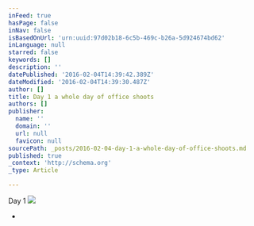 ```yaml
---
inFeed: true
hasPage: false
inNav: false
isBasedOnUrl: 'urn:uuid:97d02b18-6c5b-469c-b26a-5d924674bd62'
inLanguage: null
starred: false
keywords: []
description: ''
datePublished: '2016-02-04T14:39:42.389Z'
dateModified: '2016-02-04T14:39:30.487Z'
author: []
title: Day 1 a whole day of office shoots
authors: []
publisher:
  name: ''
  domain: ''
  url: null
  favicon: null
sourcePath: _posts/2016-02-04-day-1-a-whole-day-of-office-shoots.md
published: true
_context: 'http://schema.org'
_type: Article

---
```

Day 1
![](https://the-grid-user-content.s3-us-west-2.amazonaws.com/98782b2e-4299-4f2d-811d-616883cbaab7.JPG)

*